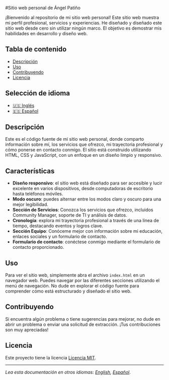 #Sitio web personal de Ángel Patiño

¡Bienvenido al repositorio de mi sitio web personal! Este sitio web muestra mi perfil profesional, servicios y experiencias. He diseñado y diseñado este sitio web desde cero sin utilizar ningún marco. El objetivo es demostrar mis habilidades en desarrollo y diseño web.

## Tabla de contenido
- [Descripción](#descripción)
- [Uso](#uso)
- [Contribuyendo](#contribuyendo)
- [Licencia](#licencia)

## Selección de idioma
- [🇺🇸 Inglés](README.md)
- [🇪🇸 Español](README-es.md)

## Descripción

Este es el código fuente de mi sitio web personal, donde comparto información sobre mí, los servicios que ofrezco, mi trayectoria profesional y cómo ponerse en contacto conmigo. El sitio está construido utilizando HTML, CSS y JavaScript, con un enfoque en un diseño limpio y responsivo.

## Características

- **Diseño responsivo**: el sitio web está diseñado para ser accesible y lucir excelente en varios dispositivos, desde computadoras de escritorio hasta teléfonos móviles.
- **Modo oscuro**: puedes alternar entre los modos claro y oscuro para una mejor legibilidad.
- **Sección de Servicios**: Conozca los servicios que ofrezco, incluidos Community Manager, soporte de TI y análisis de datos.
- **Cronología**: explora mi trayectoria profesional a través de una línea de tiempo, destacando eventos y logros clave.
- **Sección Equipo**: Conóceme mejor con información sobre mi educación, enlaces sociales y un formulario de contacto.
- **Formulario de contacto**: conéctese conmigo mediante el formulario de contacto proporcionado.

## Uso

Para ver el sitio web, simplemente abra el archivo `index.html` en un navegador web. Puedes navegar por las diferentes secciones utilizando el menú de navegación. No dude en explorar el código fuente para comprender cómo está estructurado y diseñado el sitio web.

## Contribuyendo

Si encuentra algún problema o tiene sugerencias para mejorar, no dude en abrir un problema o enviar una solicitud de extracción. ¡Tus contribuciones son muy apreciadas!

## Licencia

Este proyecto tiene la licencia [Licencia MIT](LICENCIA).

---

*Lea esta documentación en otros idiomas: [English](README.md), [Español](README-es.md)*.
